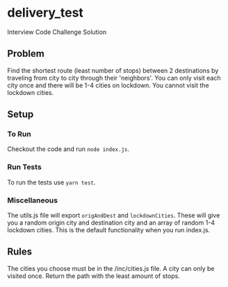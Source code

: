 # delivery_test
Interview Code Challenge Solution

## Problem
Find the shortest route (least number of stops) between 2 destinations by traveling from city to city through their 'neighbors'. You can only visit each city once and there will be 1-4 cities on lockdown. You cannot visit the lockdown cities.

## Setup
### To Run
Checkout the code and run `node index.js`.

### Run Tests
To run the tests use `yarn test`.

### Miscellaneous
The utils.js file will export `origAndDest` and `lockdownCities`. These will give you a random origin city and destination city and an array of random 1-4 lockdown cities. This is the default functionality when you run index.js.

## Rules
The cities you choose must be in the /inc/cities.js file.
A city can only be visited once.
Return the path with the least amount of stops.

